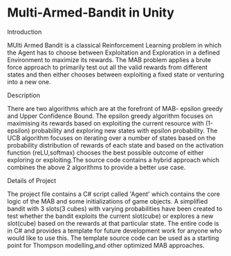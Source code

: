 # Multi-Armed-Bandit in Unity
Introduction

MUlti Armed Bandit is a classical Reinforcement Learning problem in which the Agent has to choose between Exploitation and Exploration in a defined Environment to maximize its rewards. The MAB problem applies a brute force approach to primarily test out all the valid rewards from different states and then either chooses between exploiting a fixed state or venturing into a new one.

Description

There are two algorithms which are at the forefront of MAB- epsilon greedy and Upper Confidence Bound. The epsilon greedy algorithm focuses on maximising its rewards based on exploiting the current resource with (1-epsilon) probability and exploring new states with epsilon probability. The UCB algorithm focuses on iterating over a number of states based on the probability distribution of rewards of each state and based on the activation function (reLU,softmax) chooses the best possible outcome of either exploring or exploiting.The source code contains a hybrid approach which combines the above 2 algorithms to provide a better use case.

Details of Project

The project file contains a C# script called 'Agent' which contains the core logic of the MAB and some initializations of game objects. A simplified bandit with 3 slots(3 cubes) with varying probabilities have been created to test whether the bandit exploits the current slot(cube) or explores a new slot(cube) based on the rewards at that particular state. The entire code is in C# and provides a template for future development work for anyone who would like to use this.
The template source code can be used as a starting point for Thompson modelling,and other optimized MAB approaches.
